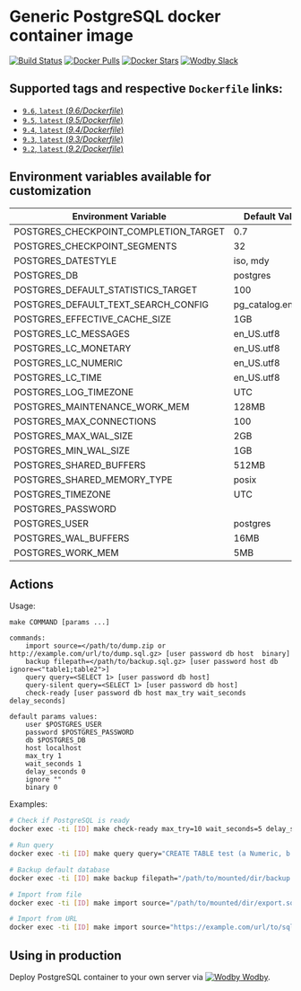 # Generic PostgreSQL docker container image

[![Build Status](https://travis-ci.org/wodby/postgres.svg?branch=master)](https://travis-ci.org/wodby/postgres)
[![Docker Pulls](https://img.shields.io/docker/pulls/wodby/postgres.svg)](https://hub.docker.com/r/wodby/postgres)
[![Docker Stars](https://img.shields.io/docker/stars/wodby/postgres.svg)](https://hub.docker.com/r/wodby/postgres)
[![Wodby Slack](http://slack.wodby.com/badge.svg)](http://slack.wodby.com)

## Supported tags and respective `Dockerfile` links:

- [`9.6`, `latest` (*9.6/Dockerfile*)](https://github.com/wodby/postgres/tree/master/9.6/Dockerfile)
- [`9.5`, `latest` (*9.5/Dockerfile*)](https://github.com/wodby/postgres/tree/master/9.5/Dockerfile)
- [`9.4`, `latest` (*9.4/Dockerfile*)](https://github.com/wodby/postgres/tree/master/9.4/Dockerfile)
- [`9.3`, `latest` (*9.3/Dockerfile*)](https://github.com/wodby/postgres/tree/master/9.3/Dockerfile)
- [`9.2`, `latest` (*9.2/Dockerfile*)](https://github.com/wodby/postgres/tree/master/9.2/Dockerfile)

## Environment variables available for customization

| Environment Variable | Default Value | Description |
| -------------------- | --------------| ----------- |
| POSTGRES_CHECKPOINT_COMPLETION_TARGET | 0.7                | |
| POSTGRES_CHECKPOINT_SEGMENTS          | 32                 | <=9.4 |
| POSTGRES_DATESTYLE                    | iso, mdy           | |
| POSTGRES_DB                           | postgres           | |
| POSTGRES_DEFAULT_STATISTICS_TARGET    | 100                | |
| POSTGRES_DEFAULT_TEXT_SEARCH_CONFIG   | pg_catalog.english | |
| POSTGRES_EFFECTIVE_CACHE_SIZE         | 1GB                | |
| POSTGRES_LC_MESSAGES                  | en_US.utf8         | |
| POSTGRES_LC_MONETARY                  | en_US.utf8         | |
| POSTGRES_LC_NUMERIC                   | en_US.utf8         | |
| POSTGRES_LC_TIME                      | en_US.utf8         | |
| POSTGRES_LOG_TIMEZONE                 | UTC                | |
| POSTGRES_MAINTENANCE_WORK_MEM         | 128MB              | |
| POSTGRES_MAX_CONNECTIONS              | 100                | |
| POSTGRES_MAX_WAL_SIZE                 | 2GB                | >=9.5 |
| POSTGRES_MIN_WAL_SIZE                 | 1GB                | >=9.5 |
| POSTGRES_SHARED_BUFFERS               | 512MB              | |
| POSTGRES_SHARED_MEMORY_TYPE           | posix              | >=9.4 |
| POSTGRES_TIMEZONE                     | UTC                | | 
| POSTGRES_PASSWORD                     |                    | REQUIRED |
| POSTGRES_USER                         | postgres           | |
| POSTGRES_WAL_BUFFERS                  | 16MB               | |
| POSTGRES_WORK_MEM                     | 5MB                | |

## Actions

Usage:
```
make COMMAND [params ...]
 
commands:
    import source=</path/to/dump.zip or http://example.com/url/to/dump.sql.gz> [user password db host  binary] 
    backup filepath=</path/to/backup.sql.gz> [user password host db ignore=<"table1;table2">] 
    query query=<SELECT 1> [user password db host] 
    query-silent query=<SELECT 1> [user password db host]
    check-ready [user password db host max_try wait_seconds delay_seconds]  
    
default params values:
    user $POSTGRES_USER
    password $POSTGRES_PASSWORD
    db $POSTGRES_DB
    host localhost
    max_try 1
    wait_seconds 1
    delay_seconds 0
    ignore ""
    binary 0
```

Examples:

```bash
# Check if PostgreSQL is ready
docker exec -ti [ID] make check-ready max_try=10 wait_seconds=5 delay_seconds=5 -f /usr/local/bin/actions.mk

# Run query
docker exec -ti [ID] make query query="CREATE TABLE test (a Numeric, b Numeric, c VARCHAR(255))" -f /usr/local/bin/actions.mk

# Backup default database
docker exec -ti [ID] make backup filepath="/path/to/mounted/dir/backup.sql.gz" -f /usr/local/bin/actions.mk

# Import from file
docker exec -ti [ID] make import source="/path/to/mounted/dir/export.sql.gz" -f /usr/local/bin/actions.mk

# Import from URL
docker exec -ti [ID] make import source="https://example.com/url/to/sql/dump.zip" -f /usr/local/bin/actions.mk
```

## Using in production

Deploy PostgreSQL container to your own server via [![Wodby](https://www.google.com/s2/favicons?domain=wodby.com) Wodby](https://wodby.com).
